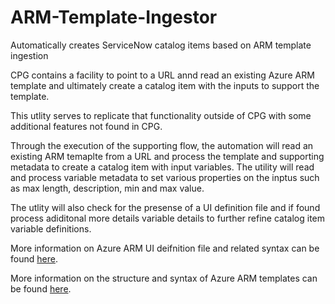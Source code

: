 # ARM-Template-Ingestor
Automatically creates ServiceNow catalog items based on ARM template ingestion

CPG contains a facility to point to a URL annd read an existing Azure ARM template and ultimately create a catalog item with the inputs to support the template.

This utlity serves to replicate that functionality outside of CPG with some additional features not found in CPG.

Through the execution of the supporting flow, the automation will read an existing ARM temaplte from a URL and process the template and supporting metadata to create a catalog item with input variables. The utility will read and process variable metadata to set various properties on the inptus such as max length, description, min and max value.

The utlity will also check for the presense of a UI definition file and if found process adiditonal more details variable details to further refine catalog item variable definitions.

More information on Azure ARM UI deifnition file and related syntax can be found <a href="https://docs.microsoft.com/en-us/azure/azure-resource-manager/managed-applications/create-uidefinition-elements">here</a>.

More information on the structure and syntax of Azure ARM templates can be found <a href="https://docs.microsoft.com/en-us/azure/azure-resource-manager/templates/syntax">here</a>.
